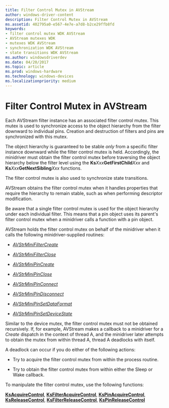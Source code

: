```yaml
---
title: Filter Control Mutex in AVStream
author: windows-driver-content
description: Filter Control Mutex in AVStream
ms.assetid: 402795a0-e567-4e7e-a7d8-b2ce29ffb8fd
keywords:
- filter control mutex WDK AVStream
- AVStream mutexes WDK
- mutexes WDK AVStream
- synchronization WDK AVStream
- state transitions WDK AVStream
ms.author: windowsdriverdev
ms.date: 04/20/2017
ms.topic: article
ms.prod: windows-hardware
ms.technology: windows-devices
ms.localizationpriority: medium
---
```


# Filter Control Mutex in AVStream





Each AVStream filter instance has an associated filter control mutex. This mutex is used to synchronize access to the object hierarchy from the filter downward to individual pins. Creation and destruction of filters and pins are synchronized with this mutex.

The object hierarchy is guaranteed to be stable *only* from a specific filter instance downward while the filter control mutex is held. Accordingly, the minidriver must obtain the filter control mutex before traversing the object hierarchy below the filter level using the **Ks***Xxx***GetFirstChild***Xxx* and **Ks***Xxx***GetNextSibling***Xxx* functions.

The filter control mutex is also used to synchronize state transitions.

AVStream obtains the filter control mutex when it handles properties that require the hierarchy to remain stable, such as when performing descriptor modification.

Be aware that a single filter control mutex is used for the object hierarchy under each individual filter. This means that a pin object uses its parent's filter control mutex when a minidriver calls a function with a pin object.

AVStream holds the filter control mutex on behalf of the minidriver when it calls the following minidriver-supplied routines:

-   [*AVStrMiniFilterCreate*](https://msdn.microsoft.com/library/windows/hardware/ff556310)

-   [*AVStrMiniFilterClose*](https://msdn.microsoft.com/library/windows/hardware/ff556307)

-   [*AVStrMiniPinCreate*](https://msdn.microsoft.com/library/windows/hardware/ff556334)

-   [*AVStrMiniPinClose*](https://msdn.microsoft.com/library/windows/hardware/ff556329)

-   [*AVStrMiniPinConnect*](https://msdn.microsoft.com/library/windows/hardware/ff556332)

-   [*AVStrMiniPinDisconnect*](https://msdn.microsoft.com/library/windows/hardware/ff556337)

-   [*AVStrMiniPinSetDataFormat*](https://msdn.microsoft.com/library/windows/hardware/ff556355)

-   [*AVStrMiniPinSetDeviceState*](https://msdn.microsoft.com/library/windows/hardware/ff556359)

Similar to the device mutex, the filter control mutex must not be obtained recursively. If, for example, AVStream makes a callback to a minidriver for a *Create* dispatch in the context of thread A, and the minidriver later attempts to obtain the mutex from within thread A, thread A deadlocks with itself.

A deadlock can occur if you do either of the following actions:

-   Try to acquire the filter control mutex from within the process routine.

-   Try to obtain the filter control mutex from within either the Sleep or Wake callback.

To manipulate the filter control mutex, use the following functions:

[**KsAcquireControl**](https://msdn.microsoft.com/library/windows/hardware/ff560908), [**KsFilterAcquireControl**](https://msdn.microsoft.com/library/windows/hardware/ff562523), [**KsPinAcquireControl**](https://msdn.microsoft.com/library/windows/hardware/ff563485), [**KsReleaseControl**](https://msdn.microsoft.com/library/windows/hardware/ff566780), [**KsFilterReleaseControl**](https://msdn.microsoft.com/library/windows/hardware/ff562551), [**KsPinReleaseControl**](https://msdn.microsoft.com/library/windows/hardware/ff563526)

 

 




